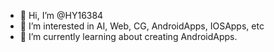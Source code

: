 - 👋 Hi, I’m @HY16384
- 👀 I’m interested in AI, Web, CG, AndroidApps, IOSApps, etc
- 🌱 I’m currently learning about creating AndroidApps.

<!---
HY16384/HY16384 is a ✨ special ✨ repository because its `README.md` (this file) appears on your GitHub profile.
You can click the Preview link to take a look at your changes.
--->
